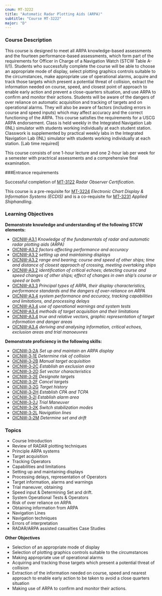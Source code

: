 ```yaml
---
cnum: MT-3222
title: "Automatic Radar Plotting Aids (ARPA)"
subtitle: "Course MT-3222"
major: "D"
---
```

### Course Description

This course is designed to meet all ARPA knowledge-based assessments and the fourteen performance-based assessments, which form part of the requirements for Officer in Charge of a Navigation Watch (STCW Table A-II/1). Students who successfully complete the course will be able to choose an appropriate mode of display, select plotting graphics controls suitable to the circumstances, make appropriate use of operational alarms, acquire and track those targets which present a potential threat of collision, extract the information needed on course, speed, and closest point of approach to enable early action and prevent a close-quarters situation, and use ARPA to confirm and monitor their actions. Students will be aware of the dangers of over reliance on automatic acquisition and tracking of targets and on operational alarms. They will also be aware of factors (including errors in course and speed inputs) which may affect accuracy and the correct functioning of the ARPA. This course satisfies the requirements for a USCG ARPA endorsement.  Class is held weekly in the Integrated Navigation Lab (INL) simulator with students working individually at each student station.  Classwork is supplemented by practical weekly labs in the Integrated Navigation Lab (INL) simulator with students working individually at each station. [Lab time required]


This course consists of one 1-hour lecture and one 2-hour lab per week for a semester with practrical assessments and a comprehensive final examination.

###Entrance requirements

Successful completion of  [MT-3122](mt-3122.html) *Radar Observer Certification*.

This course is a pre-requisite for [MT-3224](mt-3224.html) *Electronic Chart Display & Information Systems (ECDIS)*  and is a co-requisite for [MT-3231](mt-3231.html) *Applied Shiphandling*.


### Learning Objectives

**Demonstrate knowledge and understanding of the following STCW elements:**

* [OICNW-A3.1]({{site.baseurl}}/tables/21.html#OICNW-A3.1) *Knowledge of the fundamentals of radar and automatic radar plotting aids (ARPA)*
* [OICNW-A3.2]({{site.baseurl}}/tables/21.html#OICNW-A3.2) *factors affecting performance and accuracy*
* [OICNW-A3.2]({{site.baseurl}}/tables/21.html#OICNW-A3.2) *setting up and maintaining displays*
* [OICNW-A3.2]({{site.baseurl}}/tables/21.html#OICNW-A3.2) *range and bearing; course and speed of other ships; time and distance of closest approach of crossing, meeting overtaking ships*
* [OICNW-A3.2]({{site.baseurl}}/tables/21.html#OICNW-A3.2) *identification of critical echoes; detecting course and speed changes of other ships; effect of changes in own ship’s course or speed or both*
* [OICNW-A3.3]({{site.baseurl}}/tables/21.html#OICNW-A3.3) *Principal types of ARPA, their display characteristics, performance standards and the dangers of over-reliance on ARPA*
* [OICNW-A3.4]({{site.baseurl}}/tables/21.html#OICNW-A3.4) *system performance and accuracy, tracking capabilities and limitations, and processing delays*
* [OICNW-A3.4]({{site.baseurl}}/tables/21.html#OICNW-A3.4) *use of operational warnings and system tests*
* [OICNW-A3.4]({{site.baseurl}}/tables/21.html#OICNW-A3.4) *methods of target acquisition and their limitations*
* [OICNW-A3.4]({{site.baseurl}}/tables/21.html#OICNW-A3.4) *true and relative vectors, graphic representation of target information and danger areas*
* [OICNW-A3.4]({{site.baseurl}}/tables/21.html#OICNW-A3.4) *deriving and analysing information, critical echoes, exclusion areas and trial manoeuvres*

**Demonstrate proficiency in the following skills:**

* [OICNW‑3‑2A]( {{site.baseurl}}/assessments/Deck/OICNW-3-2A) *Set up and maintain an ARPA display*
* [OICNW‑3‑1E]( {{site.baseurl}}/assessments/Deck/OICNW-3-1E) *Determine risk of collision*
* [OICNW‑3‑2B]( {{site.baseurl}}/assessments/Deck/OICNW-3-2B) *Manual target acquisition*
* [OICNW‑3‑2C]( {{site.baseurl}}/assessments/Deck/OICNW-3-2C) *Establish an exclusion area*
* [OICNW‑3‑2D]( {{site.baseurl}}/assessments/Deck/OICNW-3-2D) *Set vector characteristics*
* [OICNW‑3‑2E]( {{site.baseurl}}/assessments/Deck/OICNW-3-2E) *Designate targets*
* [OICNW‑3‑2F]( {{site.baseurl}}/assessments/Deck/OICNW-3-2F) *Cancel targets*
* [OICNW‑3‑2G]( {{site.baseurl}}/assessments/Deck/OICNW-3-2G) *Target history*
* [OICNW‑3‑2H]( {{site.baseurl}}/assessments/Deck/OICNW-3-2H) *Establish CPA and TCPA*
* [OICNW‑3‑2I]( {{site.baseurl}}/assessments/Deck/OICNW-3-2I) *Establish alarm area*
* [OICNW‑3‑2J]( {{site.baseurl}}/assessments/Deck/OICNW-3-2J) *Trial Maneuver*
* [OICNW‑3‑2K]( {{site.baseurl}}/assessments/Deck/OICNW-3-2K) *Switch stabilization modes*
* [OICNW‑3‑2L]( {{site.baseurl}}/assessments/Deck/OICNW-3-2L) *Navigation lines*
* [OICNW‑3‑2M]( {{site.baseurl}}/assessments/Deck/OICNW-3-2M) *Determine set and drift*

### Topics

* Course Introduction
* Review of RADAR plotting techniques 
* Principle ARPA systems
* Target acquisition
* Tracking Operators 
* Capabilities and limitations 
* Setting up and maintaining displays
* Processing delays, representation of Operators 
* Target information, alarms and warnings 
* Trial maneuver, obtaining 
* Speed input & Determining Set and drift.
* System Operational Tests & Operators 
* Risk of over reliance on ARPA 
* Obtaining information from ARPA 
* Navigation Lines
* Navigation techniques
* Errors of interpretation
* RADAR/ARPA assisted casualties Case Studies 

**Other Objectives**

* Selection of an appropriate mode of display
* Selection of plotting graphics controls suitable to the circumstances
* Making appropriate use of operational alarms
* Acquiring and tracking those targets which present a potential threat of collision
* Extraction of the information needed on course, speed and nearest approach to enable early action to be taken to avoid a close quarters situation
* Making use of ARPA to confirm and monitor their actions.




